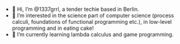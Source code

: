 - 👋 Hi, I’m @1337grrl, a tender techie based in Berlin.
- 👀 I’m interested in the science part of computer science (process calculi, foundations of functional programming etc.), in low-level programming and in eating cake!
- 🌱 I’m currently learning lambda calculus and game programming.

<!---
1337grrl/1337grrl is a ✨ special ✨ repository because its `README.md` (this file) appears on your GitHub profile.
You can click the Preview link to take a look at your changes.
--->
